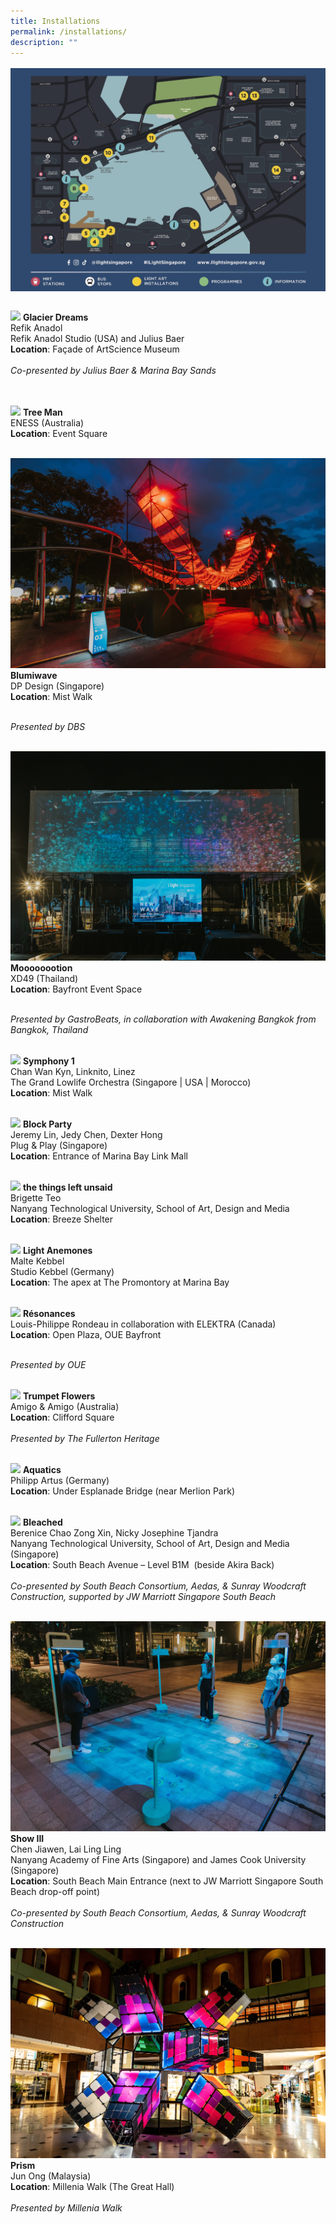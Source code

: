 ```yaml
---
title: Installations
permalink: /installations/
description: ""
---
```

<p style="font-size:17px; line-height:40px">
<a href="/festival-map"><img src="/images/i%20light%20singapore%20(festival%20map)%20.jpg"><br>

</a><a href="/installations/glacier-dreams"><img src="/images/Installations/RL%20Images/29052023_pico_colossal_upload_clean_164-min.jpg"></a>
<b>Glacier Dreams </b>
<br>
Refik Anadol <br>
Refik Anadol Studio (USA) and Julius Baer<br> 
<b>Location</b>: Façade of ArtScience Museum<br><br>
<i>Co-presented by Julius Baer &amp; Marina Bay Sands</i>	
<br><br>

<a href="/installations/tree-man"><img src="/images/Installations/RL%20Images/29052023_pico_colossal_upload_clean_198-min.jpg"></a>
<b>Tree Man </b><br>
ENESS (Australia) <br>
<b>Location</b>: Event Square<br><br>

<a href="/installations/blumiwave"><img src="/images/Installations/RL%20Images/edit30052023_pico_colossal_upload_clean_086%20(1)-min.jpg"></a>
<b>Blumiwave</b><br>
DP Design (Singapore)<br>
<b>Location</b>: Mist Walk<br><br>

<i>Presented by DBS</i><br><br>

<a href="/installations/moooooootion"><img src="/images/Installations/RL%20Images/30052023_pico_colossal_upload_clean_098-min.jpg"></a>
<b>Moooooootion</b><br>
XD49 (Thailand)<br>
<b>Location</b>: Bayfront Event Space<br><br>

<i>Presented by&nbsp;GastroBeats, in collaboration with Awakening Bangkok from Bangkok, Thailand</i><br><br>

<a href="/installations/symphony-1"><img src="/images/Installations/RL%20Images/29052023_pico_colossal_upload_clean_021-min.jpg"></a>
<b>Symphony 1 </b><br>
Chan Wan Kyn,&nbsp;Linknito,&nbsp;Linez<br>
The Grand Lowlife Orchestra (Singapore | USA | Morocco)<br>
<b>Location</b>: Mist Walk<br><br>
	
<a href="/installations/blockparty"><img src="/images/Installations/RL%20Images/30052023_pico_colossal_upload_clean_115-min.jpg"></a>
<b>Block Party</b>
<br>
Jeremy Lin, Jedy Chen, Dexter Hong&nbsp; <br>
Plug &amp; Play (Singapore)<br>
<b>Location</b>: Entrance of Marina Bay Link Mall<br><br>


<a href="/installations/the-things-left-unsaid"><img src="/images/Installations/RL%20Images/30052023_pico_colossal_upload_clean_246-min.jpg"></a>
<b>the things left unsaid</b><br>
Brigette Teo<br>
Nanyang Technological University, School of Art, Design and Media<br>
<b>Location</b>: Breeze Shelter<br><br>
	
<a href="/installations/light-anemones"><img src="/images/Installations/RL%20Images/30052023_pico_colossal_upload_clean_140-min.jpg"></a>
<b>Light Anemones</b><br>
Malte&nbsp;Kebbel&nbsp;<br>
Studio&nbsp;Kebbel&nbsp;(Germany)<br>
<b>Location</b>: The apex at The Promontory at Marina Bay<br><br>

<a href="/installations/resonances"><img src="/images/Installations/RL%20Images/30052023_pico_colossal_upload_clean_189-min.jpg"></a>
<b>Résonances</b><br>
Louis-Philippe Rondeau in collaboration with ELEKTRA (Canada)<br>
<b>Location</b>: Open Plaza, OUE Bayfront<br><br>

<i>Presented by OUE</i><br><br>

<a href="/installations/trumpetflowers"><img src="/images/Installations/RL%20Images/30052023_pico_colossal_upload_clean_234-min%20(1).jpg"></a>
<b>Trumpet Flowers</b>
<br>
Amigo &amp; Amigo (Australia)<br>
<b>Location</b>: Clifford Square<br><br>
	<i>Presented by The Fullerton Heritage</i>
<br><br>

<a href="/installations/aquatics"><img src="/images/Installations/RL%20Images/30052023_pico_colossal_upload_clean_248-min.jpg"></a>
<b>Aquatics </b><br>
Philipp Artus (Germany)<br>
<b>Location</b>: Under Esplanade Bridge (near Merlion Park)<br><br>
	
<a href="/installations/bleached"><img src="/images/Installations/RL%20Images/30052023_pico_colossal_upload_clean_256-min%20(1).jpg"></a>
<b>Bleached</b>
<br>
Berenice Chao Zong Xin, Nicky Josephine Tjandra<br>
Nanyang Technological University, School of Art, Design and Media (Singapore)<br>
<b>Location</b>: South Beach Avenue – Level B1M&nbsp; (beside Akira Back)<br><br>
	<i>Co-presented by South Beach Consortium, Aedas, &amp; Sunray Woodcraft Construction, supported by JW Marriott Singapore South Beach</i>
<br><br>
	
<a href="/installations/showiii"><img src="/images/Installations/RL%20Images/edit30052023_pico_colossal_upload_clean_086-min.jpg"></a>
<b>Show III</b>
<br>
Chen Jiawen, Lai Ling Ling
<br>Nanyang Academy of Fine Arts (Singapore) and James Cook University (Singapore)<br>
<b>Location</b>: South Beach Main Entrance (next to JW Marriott Singapore South Beach drop-off point)<br><br>
<i>Co-presented by South Beach Consortium, Aedas, &amp; Sunray Woodcraft Construction</i>
<br><br>
	
<a href="/installations/prism"><img src="/images/Installations/RL%20Images/l1002323-enhanced-nr-min.jpg"></a>
<b>Prism</b>
<br>
Jun Ong (Malaysia)<br>
<b>Location</b>: Millenia Walk (The Great Hall)<br><br>
	<i>Presented by Millenia Walk</i>
<br><br>
</p>